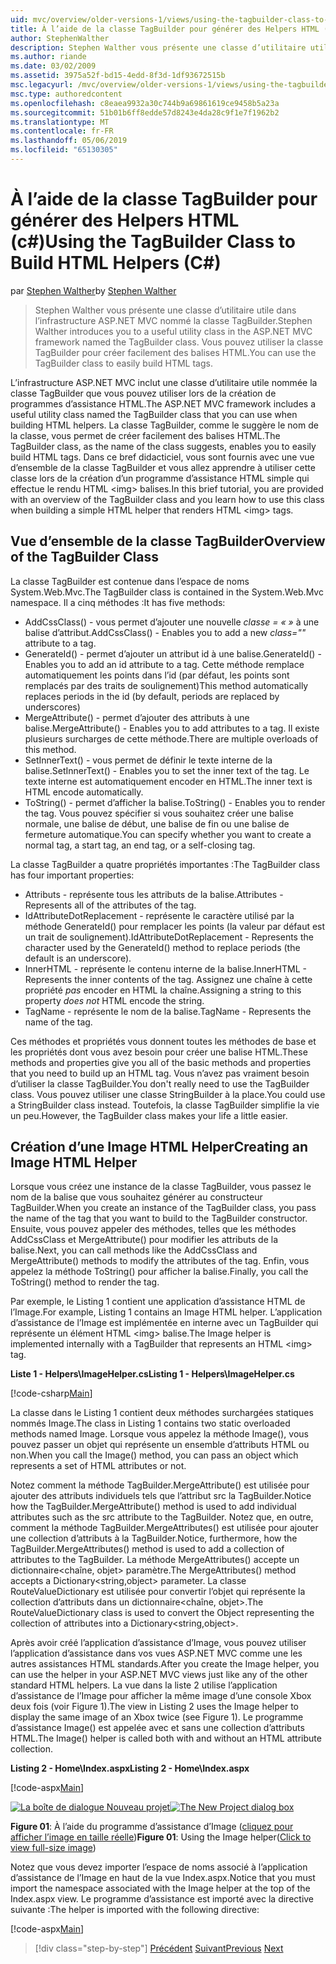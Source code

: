 ```yaml
---
uid: mvc/overview/older-versions-1/views/using-the-tagbuilder-class-to-build-html-helpers-cs
title: À l’aide de la classe TagBuilder pour générer des Helpers HTML (c#) | Microsoft Docs
author: StephenWalther
description: Stephen Walther vous présente une classe d’utilitaire utile dans l’infrastructure ASP.NET MVC nommé la classe TagBuilder. Vous pouvez utiliser la classe TagBuilder pour facilement...
ms.author: riande
ms.date: 03/02/2009
ms.assetid: 3975a52f-bd15-4edd-8f3d-1df93672515b
msc.legacyurl: /mvc/overview/older-versions-1/views/using-the-tagbuilder-class-to-build-html-helpers-cs
msc.type: authoredcontent
ms.openlocfilehash: c8eaea9932a30c744b9a69861619ce9458b5a23a
ms.sourcegitcommit: 51b01b6ff8edde57d8243e4da28c9f1e7f1962b2
ms.translationtype: MT
ms.contentlocale: fr-FR
ms.lasthandoff: 05/06/2019
ms.locfileid: "65130305"
---
```

# <a name="using-the-tagbuilder-class-to-build-html-helpers-c"></a><span data-ttu-id="cf134-104">À l’aide de la classe TagBuilder pour générer des Helpers HTML (c#)</span><span class="sxs-lookup"><span data-stu-id="cf134-104">Using the TagBuilder Class to Build HTML Helpers (C#)</span></span>

<span data-ttu-id="cf134-105">par [Stephen Walther](https://github.com/StephenWalther)</span><span class="sxs-lookup"><span data-stu-id="cf134-105">by [Stephen Walther](https://github.com/StephenWalther)</span></span>

> <span data-ttu-id="cf134-106">Stephen Walther vous présente une classe d’utilitaire utile dans l’infrastructure ASP.NET MVC nommé la classe TagBuilder.</span><span class="sxs-lookup"><span data-stu-id="cf134-106">Stephen Walther introduces you to a useful utility class in the ASP.NET MVC framework named the TagBuilder class.</span></span> <span data-ttu-id="cf134-107">Vous pouvez utiliser la classe TagBuilder pour créer facilement des balises HTML.</span><span class="sxs-lookup"><span data-stu-id="cf134-107">You can use the TagBuilder class to easily build HTML tags.</span></span>

<span data-ttu-id="cf134-108">L’infrastructure ASP.NET MVC inclut une classe d’utilitaire utile nommée la classe TagBuilder que vous pouvez utiliser lors de la création de programmes d’assistance HTML.</span><span class="sxs-lookup"><span data-stu-id="cf134-108">The ASP.NET MVC framework includes a useful utility class named the TagBuilder class that you can use when building HTML helpers.</span></span> <span data-ttu-id="cf134-109">La classe TagBuilder, comme le suggère le nom de la classe, vous permet de créer facilement des balises HTML.</span><span class="sxs-lookup"><span data-stu-id="cf134-109">The TagBuilder class, as the name of the class suggests, enables you to easily build HTML tags.</span></span> <span data-ttu-id="cf134-110">Dans ce bref didacticiel, vous sont fournis avec une vue d’ensemble de la classe TagBuilder et vous allez apprendre à utiliser cette classe lors de la création d’un programme d’assistance HTML simple qui effectue le rendu HTML &lt;img&gt; balises.</span><span class="sxs-lookup"><span data-stu-id="cf134-110">In this brief tutorial, you are provided with an overview of the TagBuilder class and you learn how to use this class when building a simple HTML helper that renders HTML &lt;img&gt; tags.</span></span>

## <a name="overview-of-the-tagbuilder-class"></a><span data-ttu-id="cf134-111">Vue d’ensemble de la classe TagBuilder</span><span class="sxs-lookup"><span data-stu-id="cf134-111">Overview of the TagBuilder Class</span></span>

<span data-ttu-id="cf134-112">La classe TagBuilder est contenue dans l’espace de noms System.Web.Mvc.</span><span class="sxs-lookup"><span data-stu-id="cf134-112">The TagBuilder class is contained in the System.Web.Mvc namespace.</span></span> <span data-ttu-id="cf134-113">Il a cinq méthodes :</span><span class="sxs-lookup"><span data-stu-id="cf134-113">It has five methods:</span></span>

- <span data-ttu-id="cf134-114">AddCssClass() - vous permet d’ajouter une nouvelle *classe = « »* à une balise d’attribut.</span><span class="sxs-lookup"><span data-stu-id="cf134-114">AddCssClass() - Enables you to add a new *class=""* attribute to a tag.</span></span>
- <span data-ttu-id="cf134-115">GenerateId() - permet d’ajouter un attribut id à une balise.</span><span class="sxs-lookup"><span data-stu-id="cf134-115">GenerateId() - Enables you to add an id attribute to a tag.</span></span> <span data-ttu-id="cf134-116">Cette méthode remplace automatiquement les points dans l’id (par défaut, les points sont remplacés par des traits de soulignement)</span><span class="sxs-lookup"><span data-stu-id="cf134-116">This method automatically replaces periods in the id (by default, periods are replaced by underscores)</span></span>
- <span data-ttu-id="cf134-117">MergeAttribute() - permet d’ajouter des attributs à une balise.</span><span class="sxs-lookup"><span data-stu-id="cf134-117">MergeAttribute() - Enables you to add attributes to a tag.</span></span> <span data-ttu-id="cf134-118">Il existe plusieurs surcharges de cette méthode.</span><span class="sxs-lookup"><span data-stu-id="cf134-118">There are multiple overloads of this method.</span></span>
- <span data-ttu-id="cf134-119">SetInnerText() - vous permet de définir le texte interne de la balise.</span><span class="sxs-lookup"><span data-stu-id="cf134-119">SetInnerText() - Enables you to set the inner text of the tag.</span></span> <span data-ttu-id="cf134-120">Le texte interne est automatiquement encoder en HTML.</span><span class="sxs-lookup"><span data-stu-id="cf134-120">The inner text is HTML encode automatically.</span></span>
- <span data-ttu-id="cf134-121">ToString() - permet d’afficher la balise.</span><span class="sxs-lookup"><span data-stu-id="cf134-121">ToString() - Enables you to render the tag.</span></span> <span data-ttu-id="cf134-122">Vous pouvez spécifier si vous souhaitez créer une balise normale, une balise de début, une balise de fin ou une balise de fermeture automatique.</span><span class="sxs-lookup"><span data-stu-id="cf134-122">You can specify whether you want to create a normal tag, a start tag, an end tag, or a self-closing tag.</span></span>

<span data-ttu-id="cf134-123">La classe TagBuilder a quatre propriétés importantes :</span><span class="sxs-lookup"><span data-stu-id="cf134-123">The TagBuilder class has four important properties:</span></span>

- <span data-ttu-id="cf134-124">Attributs - représente tous les attributs de la balise.</span><span class="sxs-lookup"><span data-stu-id="cf134-124">Attributes - Represents all of the attributes of the tag.</span></span>
- <span data-ttu-id="cf134-125">IdAttributeDotReplacement - représente le caractère utilisé par la méthode GenerateId() pour remplacer les points (la valeur par défaut est un trait de soulignement).</span><span class="sxs-lookup"><span data-stu-id="cf134-125">IdAttributeDotReplacement - Represents the character used by the GenerateId() method to replace periods (the default is an underscore).</span></span>
- <span data-ttu-id="cf134-126">InnerHTML - représente le contenu interne de la balise.</span><span class="sxs-lookup"><span data-stu-id="cf134-126">InnerHTML - Represents the inner contents of the tag.</span></span> <span data-ttu-id="cf134-127">Assignez une chaîne à cette propriété *pas* encoder en HTML la chaîne.</span><span class="sxs-lookup"><span data-stu-id="cf134-127">Assigning a string to this property *does not* HTML encode the string.</span></span>
- <span data-ttu-id="cf134-128">TagName - représente le nom de la balise.</span><span class="sxs-lookup"><span data-stu-id="cf134-128">TagName - Represents the name of the tag.</span></span>

<span data-ttu-id="cf134-129">Ces méthodes et propriétés vous donnent toutes les méthodes de base et les propriétés dont vous avez besoin pour créer une balise HTML.</span><span class="sxs-lookup"><span data-stu-id="cf134-129">These methods and properties give you all of the basic methods and properties that you need to build up an HTML tag.</span></span> <span data-ttu-id="cf134-130">Vous n’avez pas vraiment besoin d’utiliser la classe TagBuilder.</span><span class="sxs-lookup"><span data-stu-id="cf134-130">You don't really need to use the TagBuilder class.</span></span> <span data-ttu-id="cf134-131">Vous pouvez utiliser une classe StringBuilder à la place.</span><span class="sxs-lookup"><span data-stu-id="cf134-131">You could use a StringBuilder class instead.</span></span> <span data-ttu-id="cf134-132">Toutefois, la classe TagBuilder simplifie la vie un peu.</span><span class="sxs-lookup"><span data-stu-id="cf134-132">However, the TagBuilder class makes your life a little easier.</span></span>

## <a name="creating-an-image-html-helper"></a><span data-ttu-id="cf134-133">Création d’une Image HTML Helper</span><span class="sxs-lookup"><span data-stu-id="cf134-133">Creating an Image HTML Helper</span></span>

<span data-ttu-id="cf134-134">Lorsque vous créez une instance de la classe TagBuilder, vous passez le nom de la balise que vous souhaitez générer au constructeur TagBuilder.</span><span class="sxs-lookup"><span data-stu-id="cf134-134">When you create an instance of the TagBuilder class, you pass the name of the tag that you want to build to the TagBuilder constructor.</span></span> <span data-ttu-id="cf134-135">Ensuite, vous pouvez appeler des méthodes, telles que les méthodes AddCssClass et MergeAttribute() pour modifier les attributs de la balise.</span><span class="sxs-lookup"><span data-stu-id="cf134-135">Next, you can call methods like the AddCssClass and MergeAttribute() methods to modify the attributes of the tag.</span></span> <span data-ttu-id="cf134-136">Enfin, vous appelez la méthode ToString() pour afficher la balise.</span><span class="sxs-lookup"><span data-stu-id="cf134-136">Finally, you call the ToString() method to render the tag.</span></span>

<span data-ttu-id="cf134-137">Par exemple, le Listing 1 contient une application d’assistance HTML de l’Image.</span><span class="sxs-lookup"><span data-stu-id="cf134-137">For example, Listing 1 contains an Image HTML helper.</span></span> <span data-ttu-id="cf134-138">L’application d’assistance de l’Image est implémentée en interne avec un TagBuilder qui représente un élément HTML &lt;img&gt; balise.</span><span class="sxs-lookup"><span data-stu-id="cf134-138">The Image helper is implemented internally with a TagBuilder that represents an HTML &lt;img&gt; tag.</span></span>

<span data-ttu-id="cf134-139">**Liste 1 - Helpers\ImageHelper.cs**</span><span class="sxs-lookup"><span data-stu-id="cf134-139">**Listing 1 - Helpers\ImageHelper.cs**</span></span>

[!code-csharp[Main](using-the-tagbuilder-class-to-build-html-helpers-cs/samples/sample1.cs)]

<span data-ttu-id="cf134-140">La classe dans le Listing 1 contient deux méthodes surchargées statiques nommés Image.</span><span class="sxs-lookup"><span data-stu-id="cf134-140">The class in Listing 1 contains two static overloaded methods named Image.</span></span> <span data-ttu-id="cf134-141">Lorsque vous appelez la méthode Image(), vous pouvez passer un objet qui représente un ensemble d’attributs HTML ou non.</span><span class="sxs-lookup"><span data-stu-id="cf134-141">When you call the Image() method, you can pass an object which represents a set of HTML attributes or not.</span></span>

<span data-ttu-id="cf134-142">Notez comment la méthode TagBuilder.MergeAttribute() est utilisée pour ajouter des attributs individuels tels que l’attribut src la TagBuilder.</span><span class="sxs-lookup"><span data-stu-id="cf134-142">Notice how the TagBuilder.MergeAttribute() method is used to add individual attributes such as the src attribute to the TagBuilder.</span></span> <span data-ttu-id="cf134-143">Notez que, en outre, comment la méthode TagBuilder.MergeAttributes() est utilisée pour ajouter une collection d’attributs à la TagBuilder.</span><span class="sxs-lookup"><span data-stu-id="cf134-143">Notice, furthermore, how the TagBuilder.MergeAttributes() method is used to add a collection of attributes to the TagBuilder.</span></span> <span data-ttu-id="cf134-144">La méthode MergeAttributes() accepte un dictionnaire&lt;chaîne, objet&gt; paramètre.</span><span class="sxs-lookup"><span data-stu-id="cf134-144">The MergeAttributes() method accepts a Dictionary&lt;string,object&gt; parameter.</span></span> <span data-ttu-id="cf134-145">La classe RouteValueDictionary est utilisée pour convertir l’objet qui représente la collection d’attributs dans un dictionnaire&lt;chaîne, objet&gt;.</span><span class="sxs-lookup"><span data-stu-id="cf134-145">The RouteValueDictionary class is used to convert the Object representing the collection of attributes into a Dictionary&lt;string,object&gt;.</span></span>

<span data-ttu-id="cf134-146">Après avoir créé l’application d’assistance d’Image, vous pouvez utiliser l’application d’assistance dans vos vues ASP.NET MVC comme une les autres assistances HTML standards.</span><span class="sxs-lookup"><span data-stu-id="cf134-146">After you create the Image helper, you can use the helper in your ASP.NET MVC views just like any of the other standard HTML helpers.</span></span> <span data-ttu-id="cf134-147">La vue dans la liste 2 utilise l’application d’assistance de l’Image pour afficher la même image d’une console Xbox deux fois (voir Figure 1).</span><span class="sxs-lookup"><span data-stu-id="cf134-147">The view in Listing 2 uses the Image helper to display the same image of an Xbox twice (see Figure 1).</span></span> <span data-ttu-id="cf134-148">Le programme d’assistance Image() est appelée avec et sans une collection d’attributs HTML.</span><span class="sxs-lookup"><span data-stu-id="cf134-148">The Image() helper is called both with and without an HTML attribute collection.</span></span>

<span data-ttu-id="cf134-149">**Listing 2 - Home\Index.aspx**</span><span class="sxs-lookup"><span data-stu-id="cf134-149">**Listing 2 - Home\Index.aspx**</span></span>

[!code-aspx[Main](using-the-tagbuilder-class-to-build-html-helpers-cs/samples/sample2.aspx)]

<span data-ttu-id="cf134-150">[![La boîte de dialogue Nouveau projet](using-the-tagbuilder-class-to-build-html-helpers-cs/_static/image1.jpg)](using-the-tagbuilder-class-to-build-html-helpers-cs/_static/image1.png)</span><span class="sxs-lookup"><span data-stu-id="cf134-150">[![The New Project dialog box](using-the-tagbuilder-class-to-build-html-helpers-cs/_static/image1.jpg)](using-the-tagbuilder-class-to-build-html-helpers-cs/_static/image1.png)</span></span>

<span data-ttu-id="cf134-151">**Figure 01**: À l’aide du programme d’assistance d’Image ([cliquez pour afficher l’image en taille réelle](using-the-tagbuilder-class-to-build-html-helpers-cs/_static/image2.png))</span><span class="sxs-lookup"><span data-stu-id="cf134-151">**Figure 01**: Using the Image helper([Click to view full-size image](using-the-tagbuilder-class-to-build-html-helpers-cs/_static/image2.png))</span></span>

<span data-ttu-id="cf134-152">Notez que vous devez importer l’espace de noms associé à l’application d’assistance de l’Image en haut de la vue Index.aspx.</span><span class="sxs-lookup"><span data-stu-id="cf134-152">Notice that you must import the namespace associated with the Image helper at the top of the Index.aspx view.</span></span> <span data-ttu-id="cf134-153">Le programme d’assistance est importé avec la directive suivante :</span><span class="sxs-lookup"><span data-stu-id="cf134-153">The helper is imported with the following directive:</span></span>

[!code-aspx[Main](using-the-tagbuilder-class-to-build-html-helpers-cs/samples/sample3.aspx)]

> [!div class="step-by-step"]
> <span data-ttu-id="cf134-154">[Précédent](creating-custom-html-helpers-cs.md)
> [Suivant](creating-page-layouts-with-view-master-pages-cs.md)</span><span class="sxs-lookup"><span data-stu-id="cf134-154">[Previous](creating-custom-html-helpers-cs.md)
[Next](creating-page-layouts-with-view-master-pages-cs.md)</span></span>
